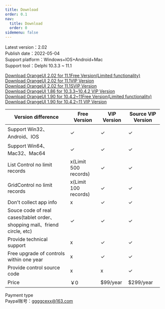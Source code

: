```yaml
---
title: Download
order: 0.1
nav:
  title: Download
  order: 0
sidemenu: false
---
```


  
Latest version：2.02  
Publish date：2022-05-04  
Support platform：Windows+IOS+Android+Mac  
Support tool：Delphi 10.3.3 ~ 11.1  


[Download OrangeUI 2.02 for 11.1Free Version(Limited functionality)](http://qiniuoss.orangeui.cn/OrangeUI%20FMX%202.02%20For%20D11.1%20Free.rar)  
[Download OrangeUI 2.02 for 11.1VIP Version](http://qiniuoss.orangeui.cn/OrangeUI%20FMX%202.02%20For%20D11.1%20VIP.rar)  
[Download OrangeUI 2.02 for 11.1SVIP Version](http://qiniuoss.orangeui.cn/OrangeUI%20FMX%202.02%20For%20D11.1%20SVIP.rar)  
[Download OrangeUI 1.86 for 10.3.3~10.4.2 VIP Version](http://qiniuoss.orangeui.cn/OrangeUI%201.86%20VIP%20For%20D10.3.3%26D10.4.2.rar)  
[Download OrangeUI 1.90 for 10.4.2~11Free Version(Limited functionality)](http://qiniuoss.orangeui.cn/OrangeUI%20FMX%201.90%20For%20Delphi%2010.4.2~D11%20Free.rar)  
[Download OrangeUI 1.90 for 10.4.2~11 VIP Version](http://qiniuoss.orangeui.cn/OrangeUI%20FMX%201.90%20For%20Delphi%2010.4.2~D11%20VIP.rar)  
  


|Version difference|Free Version|VIP Version|Source VIP Version|
|  ----  | ----  | ----  | ----  |
|Support Win32、Android、IOS	|✓	|✓	|✓|
|Support Win64、Mac32、Mac64	|✓	|✓	|✓|
|List Control no limit records		|x(Limit 500 records)	|✓	|✓|
|GridControl no limit records	|x(Limit 100 records)	|✓	|✓|
|Don't collect app info		|x	|✓	|✓|
|Souce code of real cases(tablet order、shopping mall、friend circle, etc)		|✓	|✓	|✓|
|Provide technical support		|x	|✓	|✓|
|Free upgrade of controls within one year		|x	|✓	|✓|
|Provide control source code		|x	|x	|✓|
|Price| ￥0|$99/year|$299/year|

Payment type  
Paypal账号：ggggcexx@163.com  

